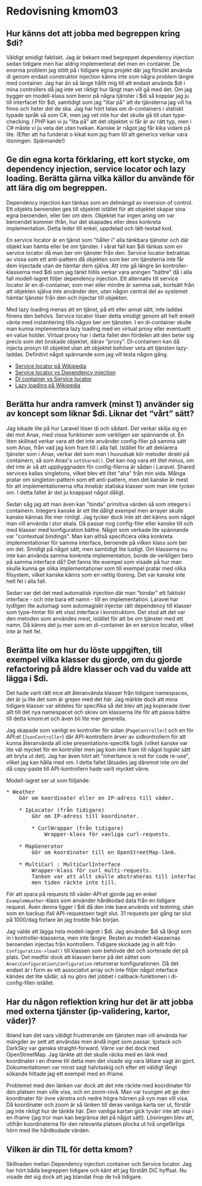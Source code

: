 ---
---
Redovisning kmom03
=========================


Hur känns det att jobba med begreppen kring $di?
------------------------------------------------

Väldigt smidigt faktiskt. Jag är bekant med begreppet dependency injection sedan tidigare men har aldrig implementerat
det men en container. De enorma problem jag stött på i tidigare egna projekt där jag försökt använda di genom endast
construktor injection känns inte som några problem längre med container. Jag har än så länge hållit mig till att endast
använda $di i mina controllers då jag inte vet riktigt hur långt man vill gå med det. Om jag bygger en modell-klass som
beror på några tjänster i $di så kopplar jag ju till interfacet för $di, samtidigt som jag "litar på" att de tjänsterna
jag vill ha finns och heter det de ska. Jag har hört talas om di-containers i statiskt typade språk så som C#, men jag
vet inte hur det skulle gå till utan type-checking. I PHP kan vi ju "lita på" att det objektet vi får är av rätt typ,
men i C# måste vi ju veta det utan tvekan. Kanske är något jag får kika vidare på lite.
(Efter att ha funderat o kikat kom jag fram till att generics verkar vara lösningen. Spännande!)


Ge din egna korta förklaring, ett kort stycke, om dependency injection, service locator och lazy loading. Berätta gärna vilka källor du använde för att lära dig om begreppen.
------------------------------------------------------------------------------------------------------------------------------------------------------------------------------

Dependency injection kan tänkas som en delmängd av inversion of control. Ett objekts beroenden ges till objektet istället
för att objektet skapar sina egna beroenden, eller ber om dem. Objektet har ingen aning om var beroendet kommer ifrån,
hur det skapades eller dess konkreta implementation. Detta leder till enkel, uppdelad och lätt-testad kod.

En service locator är en tjänst som "håller i" alla tänkbara tjänster och där objekt kan hämta eller be om tjänster.
I vårat fall kan $di tänkas som en service locator då man ber om tjänster från den. Service locator betraktas av vissa
som ett anti-pattern då objekten som ber om tjänsterna inte får dem injectade utan de hämtar dem själva. Att inte gå
längre än kontroller-klasserna med $di som jag tänkt hitils verkar vara aningen "bättre" då i alla fall modell-lagret
följer dependency injection. Ett alternativ till service locator är en di-container, som mer eller mindre är samma sak,
bortsätt från att objekten själva inte använder den, utan någon central del av systemet hämtar tjänster från den och
injectar till objekten.

Med lazy loading menas att en tjänst, på ett eller annat sätt, inte laddas förens den behövs. Service locator löser detta
smidigt genom att helt enkelt vänta med instantiering tills någon ber om tjänsten. I en di-container skulle man kunna
implementera lazy loading med en virtual proxy eller eventuellt en value holder. Virtual proxy har i detta fallet den
fördelen att den beter sig precis som det önskade objektet, därav "proxy". DI-containern kan då injecta proxyn till objektet
utan att objektet behöver veta att tjänsten lazy-laddas. Definitivt något spännande som jag vill testa någon gång.

* [Service locator på Wikipedia](https://en.wikipedia.org/wiki/Service_locator_pattern)
* [Service locator vs Dependency injection](https://stackoverflow.com/questions/1557781/whats-the-difference-between-the-dependency-injection-and-service-locator-patte)
* [DI container vs Service locator](https://coderwall.com/p/gj4bra/dependency-injection-container-dic-vs-service-locator-sl)
* [Lazy loading på Wikipedia](https://en.wikipedia.org/wiki/Lazy_loading)


Berätta hur andra ramverk (minst 1) använder sig av koncept som liknar $di. Liknar det “vårt” sätt?
---------------------------------------------------------------------------------------------------

Jag kikade lite på hur Laravel löser di och sådant. Det verkar skilja sig en del mot Anax, med vissa funktioner som
verkligen ser spännande ut. En liten skillnad verkar vara att det inte använder config-filer på samma sätt som Anax,
från vad jag kom fram till i alla fall. Istället för att deklarera tjänster som i Anax, verkar det som man i huvudsak
kör metoder direkt på containern, så som Anax's `setShared()`. Det kan nog vara ett litet minus, om det inte är så att
uppbyggnaden för config-filerna är sådan i Laravel. Shared services kallas singletons, vilket blev ett litet "aha" från
min sida. Många pratar om singleton-pattern som ett anti-pattern, men det kanske är mest för att implementationerna ofta
innebär statiska klasser som man inte tycker om. I detta fallet är det ju knappast något dåligt.

Sedan såg jag att man även kan "binda" primitiva värden så som integers i containern. Integers kanske är ett lite dåligt
exempel men arrayer skulle kanske kännas lite mer rimligt. Jag tycker dock inte att det känns som något man vill använda
i stor skala. Då passar nog config-filer eller kanske till och med klasser med konfiguration bättre. Något som verkade
lite spännande var "contextual bindings". Man kan alltså specificera olika konkreta implementationer för samma interface,
beroende på vilken klass som ber om det. Smidigt på något sätt, men samtidigt lite lustigt. Om klasserna nu inte kan
använda samma konkreta implementation, borde de verkligen bero på samma interface då? Det fanns lite exempel som visade
på hur man skulle kunna ge olika implementationer som till exempel pratar med olika filsystem, vilket kanske känns som en
vettig lösning. Det var kanske inte helt fel i alla fall.

Sedan var det det med automatisk injection där man "bindar" ett faktiskt interface - och inte bara ett namn - till en
implementation. Laravel har tydligen lite automagi som automagiskt injectar rätt dependency till klasser som type-hintar
för ett visst interface i konstruktorn. Det stod att det var den metoden som användes mest, istället för att be om tjänster
med ett namn. Då känns det ju mer som en di-container än en service locator, vilket inte är helt fel.


Berätta lite om hur du löste uppgiften, till exempel vilka klasser du gjorde, om du gjorde refactoring på äldre klasser och vad du valde att lägga i $di.
---------------------------------------------------------------------------------------------------------------------------------------------------------

Det hade varit rätt nice att återanvända klasser från tidigare namespaces, det är ju lite det som är grejen med det här.
Jag märkte dock att mina tidigare klasser var alldeles för specifika så det blev att jag kopierade över allt till det nya
namespacet och skrev om klasserna lite för att passa bättre till detta kmom:et och även bli lite mer generella.

Jag skapade som vanligt en kontroller för sidan (`PageController`) och en för API:et (`JsonController`) där API-kontrollern
ärver av sidkontrollern för att kunna återanvända all icke presentations-specifik logik (vilket kanske var lite väl mycket
för en kontroller men jag kom inte fram till något logiskt sätt att bryta ut det). Jag har även hört att "inheritance is not
for code re-use", vilket jag kan hålla med om. I detta fallet låtsades jag däremot inte om det då copy-paste till
API-kontrollern hade varit mycket värre.

Modell-lagret ser ut som följande:

<pre>
* Weather
    Gör om koordinater eller en IP-adress till väder.

    * IpLocator (från tidigare)
        Gör om IP-adress till koordinater.

        * CurlWrapper (från tidigare)
            Wrapper-klass för vanliga curl-requests.

    * MapGenerator
        Gör om koordinater till en OpenStreetMap-länk.

    * MultiCurl : MultiCurlInterface
        Wrapper-klass för curl_multi-requests.
        Tanken var att allt skulle abstraheras till interfaces så som denna
        men tiden räckte inte till.
</pre>

För att spara på requests till väder-API:et gjorde jag en enkel `ExampleWeather`-klass som använder hårdkodad data från
en tidigare request. Även denna ligger i $di då den inte bara används vid testning, utan som en backup ifall API-requestsen
tagit slut. 31 requests per gång tar slut på 1000/dag fortare än jag trodde från början.

Jag valde att lägga hela modell-lagret i $di. Jag använder $di så långt som in i kontroller-klasserna, men inte längre. Resten
av modell-klassernas beroenden injectas från kontrollern. Tidigare skickade jag in allt från `Configuration->load()` till
klassen som behövde det och sorterade det på plats. Det medför dock att klassen beror på det sättet som
`Anax\Configuration\Configuration` returnerar konfigurationen. Då det endast är i form av ett associativt array och inte följer
något interface kändes det lite sådär, så nu görs det jobbet i callback-funktionen i di-config-filen istället.


Har du någon reflektion kring hur det är att jobba med externa tjänster (ip-validering, kartor, väder)?
------------------------------------------------------------------------------------------------------

Ibland kan det vara väldigt frustrerande om tjänsten man vill använda har mängder av sett att användas men ändå inget som passar.
Ipstack och DarkSky var ganska straight-forward. Värre var det dock med OpenStreetMap. Jag tänkte att det skulle räcka med en länk
med koordinater i en iframe till detta men det visade sig vara lättare sagt än gjort. Dokumentationen var minst sagt halvtaskig
och efter ett väldigt långt sökande hittade jag ett exempel med en iframe.

Problemet med den länken var dock att det inte räckte med koordinater för den platsen man ville visa, och en zoom-nivå. Man var
tvungen att ge den koordinater för övre vänstra och nedre högra hörnen på vyn man vill visa. Då koordinater och zoom är så länken
till deras vanliga karta ser ut, förstår jag inte riktigt hur de tänkte här. Den vanliga kartan gick tyvärr inte att visa i en
iframe (jag tror man kan begränsa det på något sätt). Lösningen blev att, utifrån koordinaterna för den relevanta platsen plocka
ut två ungefärliga hörn med lite hårdkodade värden.


Vilken är din TIL för detta kmom?
---------------------------------

Skillnaden mellan Dependency injection container och Service locator. Jag har hört båda begreppen tidigare och känt att jag förstått
DiC hyffsat. Nu visade det sig dock att jag blandat ihop de två tidigare.
